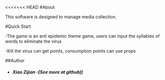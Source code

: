 <<<<<<< HEAD
#About

This software is designed to manage media collection.



#Quick Start

-The game is an anti epidemic theme game, users can input the syllables of words to eliminate the virus

-Kill the virus can get points, consumption points can use props



##Author
* ##### Xiao Zijian -[See more at github](

###

